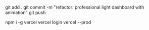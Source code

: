 git add .
git commit -m "refactor: professional light dashboard with animation"
git push

npm i -g vercel
vercel login
vercel --prod